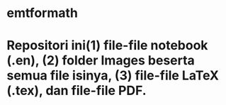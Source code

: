 # emtformath
# Repositori ini(1) file-file notebook (.en), (2) folder Images beserta semua file isinya, (3) file-file LaTeX (.tex), dan file-file PDF. 
